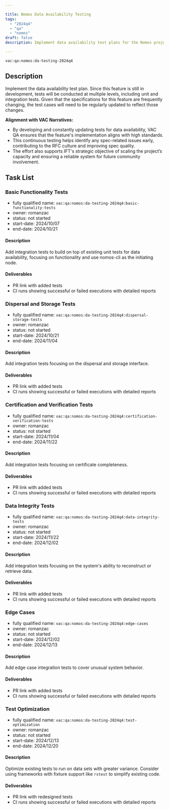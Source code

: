 ```yaml
---

title: Nomos Data Availability Testing  
tags:
  - "2024q4"
  - "qa"
  - "nomos"  
draft: false  
description: Implement data availability test plans for the Nomos project and continuously updating them due to evolving specs.

---
```


`vac:qa:nomos:da-testing-2024q4`

## Description  
Implement the data availability test plan. Since this feature is still in development, tests will be conducted at multiple levels, including unit and integration tests. Given that the specifications for this feature are frequently changing, the test cases will need to be regularly updated to reflect those changes.

**Alignment with VAC Narratives:**  
- By developing and constantly updating tests for data availability, VAC QA ensures that the feature's implementation aligns with high standards. 
- This continuous testing helps identify any spec-related issues early, contributing to the RFC culture and improving spec quality. 
- The effort also supports IFT's strategic objective of scaling the project’s capacity and ensuring a reliable system for future community involvement.

## Task List

### Basic Functionality Tests

* fully qualified name: `vac:qa:nomos:da-testing-2024q4:basic-functionality-tests`
* owner: romanzac
* status: not started
* start-date: 2024/10/07
* end-date: 2024/10/21

#### Description 
Add integration tests to build on top of existing unit tests for data availability, focusing on functionality and use nomos-cli as the initiating node.

#### Deliverables 
* PR link with added tests  
* CI runs showing successful or failed executions with detailed reports

### Dispersal and Storage Tests

* fully qualified name: `vac:qa:nomos:da-testing-2024q4:dispersal-storage-tests`
* owner: romanzac
* status: not started
* start-date: 2024/10/21
* end-date: 2024/11/04

#### Description 
Add integration tests focusing on the dispersal and storage interface.

#### Deliverables 
* PR link with added tests  
* CI runs showing successful or failed executions with detailed reports

### Certification and Verification Tests

* fully qualified name: `vac:qa:nomos:da-testing-2024q4:certification-verification-tests`
* owner: romanzac
* status: not started
* start-date: 2024/11/04
* end-date: 2024/11/22

#### Description 
Add integration tests focusing on certificate completeness.

#### Deliverables 
* PR link with added tests  
* CI runs showing successful or failed executions with detailed reports

### Data Integrity Tests

* fully qualified name: `vac:qa:nomos:da-testing-2024q4:data-integrity-tests`
* owner: romanzac
* status: not started
* start-date: 2024/11/22
* end-date: 2024/12/02

#### Description 
Add integration tests focusing on the system's ability to reconstruct or retrieve data.

#### Deliverables 
* PR link with added tests  
* CI runs showing successful or failed executions with detailed reports

### Edge Cases

* fully qualified name: `vac:qa:nomos:da-testing-2024q4:edge-cases`
* owner: romanzac
* status: not started
* start-date: 2024/12/02
* end-date: 2024/12/13

#### Description 
Add edge case integration tests to cover unusual system behavior.

#### Deliverables 
* PR link with added tests  
* CI runs showing successful or failed executions with detailed reports

### Test Optimization

* fully qualified name: `vac:qa:nomos:da-testing-2024q4:test-optimization`
* owner: romanzac
* status: not started
* start-date: 2024/12/13
* end-date: 2024/12/20

#### Description 
Optimize existing tests to run on data sets with greater variance. Consider using frameworks with fixture support like `rstest` to simplify existing code.

#### Deliverables 
* PR link with redesigned tests  
* CI runs showing successful or failed executions with detailed reports
